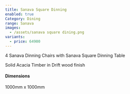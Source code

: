 ```yaml
---
title: Sanava Square Dinning
enabled: true
Category: Dining
range: Sanava
images:
  - /assets/sanava square dining.png
variants:
  - price: 64900
---
```


4 Sanava Dinning Chairs
with Sanava Square Dinning Table

Solid Acacia Timber in Drift wood finish

#### Dimensions

1000mm x 1000mm
